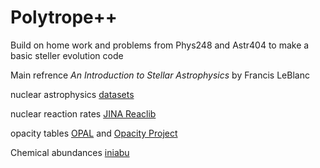 # Polytrope++ #
Build on home work and problems from Phys248 and Astr404 to make a basic steller evolution code

Main refrence *An Introduction to Stellar Astrophysics* by Francis LeBlanc

nuclear astrophysics [datasets](http://nucastrodata.org/datasets.html)

nuclear reaction rates [JINA Reaclib](https://reaclib.jinaweb.org)

opacity tables [OPAL](https://opalopacity.llnl.gov) and
[Opacity Project](https://cdsweb.u-strasbg.fr/topbase/home.html)

Chemical abundances [iniabu](https://github.com/galactic-forensics/iniabu)
